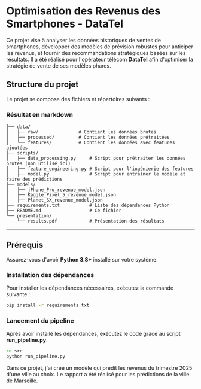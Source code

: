# Optimisation des Revenus des Smartphones - DataTel

Ce projet vise à analyser les données historiques de ventes de smartphones, développer des modèles de prévision robustes pour anticiper les revenus, et fournir des recommandations stratégiques basées sur les résultats. Il a été réalisé pour l'opérateur télécom **DataTel** afin d'optimiser la stratégie de vente de ses modèles phares.

## Structure du projet

Le projet se compose des fichiers et répertoires suivants :

### Résultat en markdown
```
├── data/
│   ├── raw/               # Contient les données brutes
│   ├── processed/         # Contient les données prétraitées
│   └── features/          # Contient les données avec features ajoutées
├── scripts/
│   ├── data_processing.py     # Script pour prétraiter les données brutes (non utilisé ici)
│   ├── feature_engineering.py # Script pour l'ingénierie des features
│   ├── model.py               # Script pour entraîner le modèle et faire des prédictions
├── models/
│   ├── jPhone_Pro_revenue_model.json
│   ├── Kaggle_Pixel_5_revenue_model.json
│   ├── Planet_SX_revenue_model.json
├── requirements.txt           # Liste des dépendances Python
├── README.md                  # Ce fichier
└── presentation/
    └── results.pdf            # Présentation des résultats
```
---

## Prérequis

Assurez-vous d'avoir **Python 3.8+** installé sur votre système.

### Installation des dépendances

Pour installer les dépendances nécessaires, exécutez la commande suivante :

```bash
pip install -r requirements.txt
```
### Lancement du pipeline
Après avoir installé les dépendances, exécutez le code grâce au script **run_pipeline.py**.
```bash
cd src
python run_pipeline.py
```

Dans ce projet, j'ai créé un modèle qui prédit les revenus du trimestre 2025 d'une ville au choix. 
Le rapport a été réalisé pour les prédictions de la ville de Marseille.